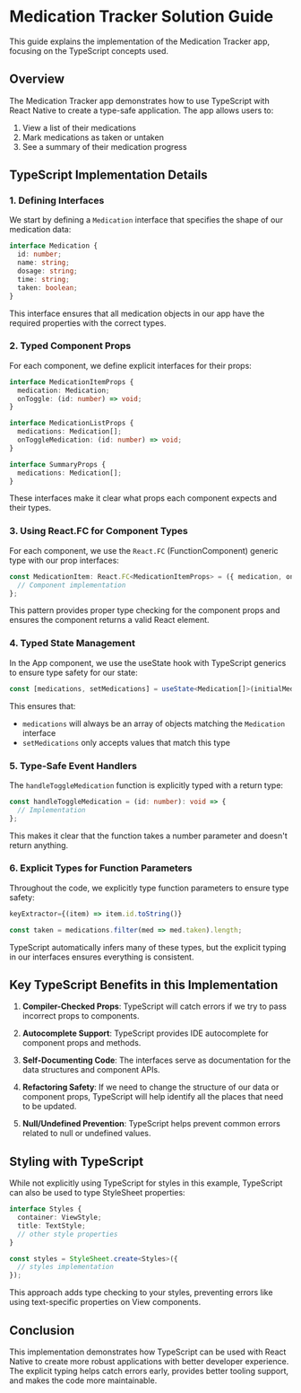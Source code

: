 # Medication Tracker Solution Guide

This guide explains the implementation of the Medication Tracker app, focusing on the TypeScript concepts used.

## Overview

The Medication Tracker app demonstrates how to use TypeScript with React Native to create a type-safe application. The app allows users to:

1. View a list of their medications
2. Mark medications as taken or untaken
3. See a summary of their medication progress

## TypeScript Implementation Details

### 1. Defining Interfaces

We start by defining a `Medication` interface that specifies the shape of our medication data:

```typescript
interface Medication {
  id: number;
  name: string;
  dosage: string;
  time: string;
  taken: boolean;
}
```

This interface ensures that all medication objects in our app have the required properties with the correct types.

### 2. Typed Component Props

For each component, we define explicit interfaces for their props:

```typescript
interface MedicationItemProps {
  medication: Medication;
  onToggle: (id: number) => void;
}
```

```typescript
interface MedicationListProps {
  medications: Medication[];
  onToggleMedication: (id: number) => void;
}
```

```typescript
interface SummaryProps {
  medications: Medication[];
}
```

These interfaces make it clear what props each component expects and their types.

### 3. Using React.FC for Component Types

For each component, we use the `React.FC` (FunctionComponent) generic type with our prop interfaces:

```typescript
const MedicationItem: React.FC<MedicationItemProps> = ({ medication, onToggle }) => {
  // Component implementation
};
```

This pattern provides proper type checking for the component props and ensures the component returns a valid React element.

### 4. Typed State Management

In the App component, we use the useState hook with TypeScript generics to ensure type safety for our state:

```typescript
const [medications, setMedications] = useState<Medication[]>(initialMedications);
```

This ensures that:
- `medications` will always be an array of objects matching the `Medication` interface
- `setMedications` only accepts values that match this type

### 5. Type-Safe Event Handlers

The `handleToggleMedication` function is explicitly typed with a return type:

```typescript
const handleToggleMedication = (id: number): void => {
  // Implementation
};
```

This makes it clear that the function takes a number parameter and doesn't return anything.

### 6. Explicit Types for Function Parameters

Throughout the code, we explicitly type function parameters to ensure type safety:

```typescript
keyExtractor={(item) => item.id.toString()}
```

```typescript
const taken = medications.filter(med => med.taken).length;
```

TypeScript automatically infers many of these types, but the explicit typing in our interfaces ensures everything is consistent.

## Key TypeScript Benefits in this Implementation

1. **Compiler-Checked Props**: TypeScript will catch errors if we try to pass incorrect props to components.

2. **Autocomplete Support**: TypeScript provides IDE autocomplete for component props and methods.

3. **Self-Documenting Code**: The interfaces serve as documentation for the data structures and component APIs.

4. **Refactoring Safety**: If we need to change the structure of our data or component props, TypeScript will help identify all the places that need to be updated.

5. **Null/Undefined Prevention**: TypeScript helps prevent common errors related to null or undefined values.

## Styling with TypeScript

While not explicitly using TypeScript for styles in this example, TypeScript can also be used to type StyleSheet properties:

```typescript
interface Styles {
  container: ViewStyle;
  title: TextStyle;
  // other style properties
}

const styles = StyleSheet.create<Styles>({
  // styles implementation
});
```

This approach adds type checking to your styles, preventing errors like using text-specific properties on View components.

## Conclusion

This implementation demonstrates how TypeScript can be used with React Native to create more robust applications with better developer experience. The explicit typing helps catch errors early, provides better tooling support, and makes the code more maintainable. 